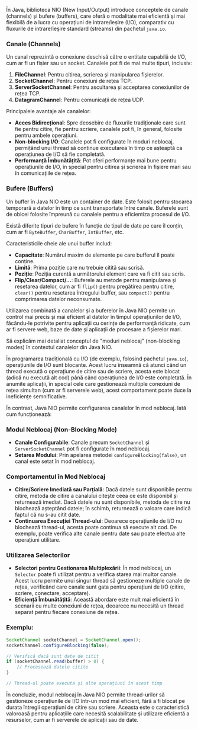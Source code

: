 În Java, biblioteca NIO (New Input/Output) introduce conceptele de canale (channels) și bufere (buffers), care oferă o modalitate mai eficientă și mai flexibilă de a lucra cu operațiuni de intrare/ieșire (I/O), comparativ cu fluxurile de intrare/ieșire standard (streams) din pachetul `java.io`.

### Canale (Channels)
Un canal reprezintă o conexiune deschisă către o entitate capabilă de I/O, cum ar fi un fișier sau un socket. Canalele pot fi de mai multe tipuri, inclusiv:

1. **FileChannel**: Pentru citirea, scrierea și manipularea fișierelor.
2. **SocketChannel**: Pentru conexiuni de rețea TCP.
3. **ServerSocketChannel**: Pentru ascultarea și acceptarea conexiunilor de rețea TCP.
4. **DatagramChannel**: Pentru comunicații de rețea UDP.

Principalele avantaje ale canalelor:
- **Acces Bidirecțional**: Spre deosebire de fluxurile tradiționale care sunt fie pentru citire, fie pentru scriere, canalele pot fi, în general, folosite pentru ambele operațiuni.
- **Non-blocking I/O**: Canalele pot fi configurate în moduri neblocaj, permițând unui thread să continue executarea în timp ce așteaptă ca operațiunea de I/O să fie completată.
- **Performanță Îmbunătățită**: Pot oferi performanțe mai bune pentru operațiunile de I/O, în special pentru citirea și scrierea în fișiere mari sau în comunicațiile de rețea.

### Bufere (Buffers)
Un buffer în Java NIO este un container de date. Este folosit pentru stocarea temporară a datelor în timp ce sunt transportate între canale. Buferele sunt de obicei folosite împreună cu canalele pentru a eficientiza procesul de I/O.

Există diferite tipuri de bufere în funcție de tipul de date pe care îl conțin, cum ar fi `ByteBuffer`, `CharBuffer`, `IntBuffer`, etc.

Caracteristicile cheie ale unui buffer includ:
- **Capacitate**: Numărul maxim de elemente pe care bufferul îl poate conține.
- **Limită**: Prima poziție care nu trebuie citită sau scrisă.
- **Poziție**: Poziția curentă a următorului element care va fi citit sau scris.
- **Flip/Clear/Compact/...**: Buferele au metode pentru manipularea și resetarea datelor, cum ar fi `flip()` pentru pregătirea pentru citire, `clear()` pentru resetarea întregului buffer, sau `compact()` pentru comprimarea datelor neconsumate.

Utilizarea combinată a canalelor și a buferelor în Java NIO permite un control mai precis și mai eficient al datelor în timpul operațiunilor de I/O, făcându-le potrivite pentru aplicații cu cerințe de performanță ridicate, cum ar fi servere web, baze de date și aplicații de procesare a fișierelor mari.


Să explicăm mai detaliat conceptul de "moduri neblocaj" (non-blocking modes) în contextul canalelor din Java NIO.

În programarea tradițională cu I/O (de exemplu, folosind pachetul `java.io`), operațiunile de I/O sunt blocante. Acest lucru înseamnă că atunci când un thread execută o operațiune de citire sau de scriere, acesta este blocat (adică nu execută alt cod) până când operațiunea de I/O este completată. În anumite aplicații, în special cele care gestionează multiple conexiuni de rețea simultan (cum ar fi serverele web), acest comportament poate duce la ineficiențe semnificative.

În contrast, Java NIO permite configurarea canalelor în mod neblocaj. Iată cum funcționează:

### Modul Neblocaj (Non-Blocking Mode)
- **Canale Configurabile**: Canale precum `SocketChannel` și `ServerSocketChannel` pot fi configurate în mod neblocaj.
- **Setarea Modului**: Prin apelarea metodei `configureBlocking(false)`, un canal este setat în mod neblocaj.
  
### Comportamentul în Mod Neblocaj
- **Citire/Scriere Imediată sau Parțială**: Dacă datele sunt disponibile pentru citire, metoda de citire a canalului citește ceea ce este disponibil și returnează imediat. Dacă datele nu sunt disponibile, metoda de citire nu blochează așteptând datele; în schimb, returnează o valoare care indică faptul că nu s-au citit date.
- **Continuarea Execuției Thread-ului**: Deoarece operațiunile de I/O nu blochează thread-ul, acesta poate continua să execute alt cod. De exemplu, poate verifica alte canale pentru date sau poate efectua alte operațiuni utilitare.

### Utilizarea Selectorilor
- **Selectori pentru Gestionarea Multiplexării**: În mod neblocaj, un `Selector` poate fi utilizat pentru a verifica starea mai multor canale. Acest lucru permite unui singur thread să gestioneze multiple canale de rețea, verificând care canale sunt gata pentru operațiuni de I/O (citire, scriere, conectare, acceptare).
- **Eficiență Îmbunătățită**: Această abordare este mult mai eficientă în scenarii cu multe conexiuni de rețea, deoarece nu necesită un thread separat pentru fiecare conexiune de rețea.

### Exemplu:
```java
SocketChannel socketChannel = SocketChannel.open();
socketChannel.configureBlocking(false);

// Verifică dacă sunt date de citit
if (socketChannel.read(buffer) > 0) {
    // Procesează datele citite
}

// Thread-ul poate executa și alte operațiuni în acest timp
```

În concluzie, modul neblocaj în Java NIO permite thread-urilor să gestioneze operațiunile de I/O într-un mod mai eficient, fără a fi blocat pe durata întregii operațiuni de citire sau scriere. Aceasta este o caracteristică valoroasă pentru aplicațiile care necesită scalabilitate și utilizare eficientă a resurselor, cum ar fi serverele de aplicații sau de date.


